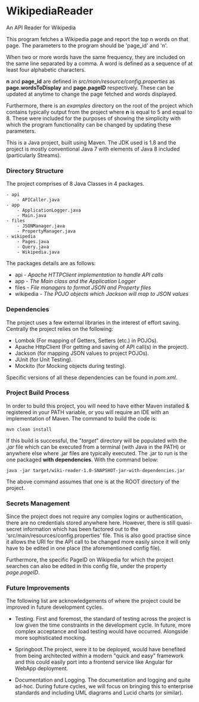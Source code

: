 # WikipediaReader
An API Reader for Wikipedia

This program fetches a Wikipedia page and report the top n words on that page.
The parameters to the program should be 'page_id' and 'n'.

When two or more words have the same frequency, they are included on the same line separated by a comma.
A word is defined as a sequence of at least four alphabetic characters.

**n** and **page_id** are defined in _src/main/resource/config.properties_ 
as **page.wordsToDisplay** and **page.pageID** respectively. These can be updated at
anytime to change the page fetched and words displayed.

Furthermore, there is an *examples* directory on the root of the project which contains 
typically output from the project where **n** is equal to 5 and equal to 8. These were
included for the purposes of showing the simplicity with which the program functionality
can be changed by updating these parameters.

This is a Java project, built using Maven. The JDK used is 1.8 
and the project is mostly conventional Java 7 with elements of Java 8 included (particularly Streams).

### Directory Structure

The project comprises of 8 Java Classes in 4 packages.

    - api 
        - APICaller.java
    - app 
        - ApplicationLogger.java
        - Main.java
    - files
        - JSONManager.java
        - PropertyManager.java
    - wikipedia
        - Pages.java
        - Query.java
        - Wikipedia.java
        
The packages details are as follows:
* api - _Apache HTTPClient implementation to handle API calls_
* app - _The Main class and the Application Logger_
* files - _File managers to format JSON and Property files_
* wikipedia -  _The POJO objects which Jackson will map to JSON values_

### Dependencies

The project uses a few external libraries in the interest of effort saving.
Centrally the project relies on the following:
* Lombok (For mapping of Getters, Setters (etc.) in POJOs).
* Apache HttpClient (For getting and saving of API call(s) in the project).
* Jackson (for mapping JSON values to project POJOs).
* JUnit (for Unit Testing).
* Mockito (for Mocking objects during testing).

Specific versions of all these dependencies can be found in _pom.xml_.

### Project Build Process

In order to build this project, you will need to have either Maven installed & registered in your PATH variable,
or you will require an IDE with an implementation of Maven. The command to build the code is:

````
mvn clean install
````

If this build is successful, the "_target_" directory will be populated with the _.jar_ file
which can be executed from a terminal (with Java in the PATH) or anywhere else where .jar files are 
typically executed. The .jar to run is the one packaged **with dependencies**. With the command below:

````
java -jar target/wiki-reader-1.0-SNAPSHOT-jar-with-dependencies.jar
````

The above command assumes that one is at the ROOT directory of the project.

### Secrets Management

Since the project does not require any complex logins or authentication, there are no credentials stored anywhere here.
However, there is still quasi-secret information which has been factored out to the 'src/main/resources/config.properties'
file. This is also good practise since it allows the URI for the API call to be changed more easily since it
will only have to be edited in one place (the aforementioned config file).

Furthermore, the specific PageID on Wikipedia for which the project searches can also be edited in this
config file, under the property _page.pageID_.

### Future Improvements

The following list are acknowledgements of where the project could be improved in future development cycles.

* Testing. First and foremost, the standard of testing across the project is low given the time constraints in the development cycle.
In future, more complex acceptance and load testing would have occurred. Alongside more sophisticated mocking.

* Springboot.The project, were it to be deployed, would have benefited from being architected within a modern "quick and easy" framework
and this could easily port into a frontend service like Angular for WebApp deployment.

* Documentation and Logging. The documentation and logging and quite ad-hoc. During future cycles, we will
focus on bringing this to enterprise standards and including UML diagrams and Lucid charts (or similar).